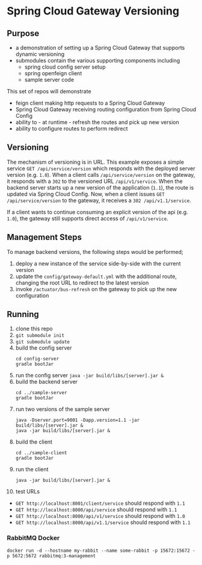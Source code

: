 # Spring Cloud Gateway Versioning

## Purpose

- a demonstration of setting up a Spring Cloud Gateway that supports dynamic versioning
- submodules contain the various supporting components including
  - spring cloud config server setup
  - spring openfeign client
  - sample server code

This set of repos will demonstrate
- feign client making http requests to a Spring Cloud Gateway
- Spring Cloud Gateway receiving routing configuration from Spring Cloud Config
- ability to - at runtime - refresh the routes and pick up new version
- ability to configure routes to perform redirect

## Versioning

The mechanism of versioning is in URL.  This example exposes a simple service
`GET /api/service/version` which responds with the deployed server version (e.g. `1.0`).
When a client calls `/api/service/version` on the gateway, it responds with a `302` to the versioned URL `/api/v1/service`.
When the backend server starts up a new version of the application (`1.1`), the route is updated
via Spring Cloud Config.  Now, when a client issues `GET /api/service/version` to the gateway, 
it receives a `302 /api/v1.1/service`.  

If a client wants to continue consuming an explicit version of the api (e.g. `1.0`), the gateway
still supports direct access of `/api/v1/service`.

## Management Steps

To manage backend versions, the following steps would be performed;
1. deploy a new instance of the service side-by-side with the current version
2. update the `config/gateway-default.yml` with the additional route, changing the root URL to redirect to the latest version
3. invoke `/actuator/bus-refresh` on the gateway to pick up the new configuration


## Running

1. clone this repo
2. `git submodule init`
3. `git submodule update`
4. build the config server
   ```
   cd config-server
   gradle bootJar
   ```
5. run the config server
   `java -jar build/libs/[server].jar &`
6. build the backend server
   ```
   cd ../sample-server
   gradle bootJar
   ```
7. run two versions of the sample server
   ```
   java -Dserver.port=9001 -Dapp.version=1.1 -jar build/libs/[server].jar &
   java -jar build/libs/[server].jar &
   ```
8. build the client
   ```
   cd ../sample-client
   gradle bootJar
   ```
9. run the client
   ```
   java -jar build/libs/[server].jar &
   ```
10. test URLs
   - `GET http://localhost:8001/client/service` should respond with `1.1`
   - `GET http://localhost:8000/api/service` should respond with `1.1`
   - `GET http://localhost:8000/api/v1/service` should respond with `1.0`
   - `GET http://localhost:8000/api/v1.1/service` should respond with `1.1`
    

### RabbitMQ Docker

`docker run -d --hostname my-rabbit --name some-rabbit -p 15672:15672 -p 5672:5672 rabbitmq:3-management`

